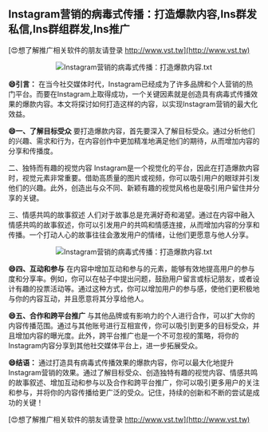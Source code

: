 ## **Instagram营销的病毒式传播：打造爆款内容,Ins群发私信,Ins群组群发,Ins推广**

[😍想了解推广相关软件的朋友请登录 http://www.vst.tw](http://www.vst.tw)

 <center><img src="https://vst.tw/MP4/tuiguang/png/6.png" alt="Instagram营销的病毒式传播：打造爆款内容.txt"></center>

**😄引言：**
在当今社交媒体时代，Instagram已经成为了许多品牌和个人营销的热门平台。而要在Instagram上取得成功，一个关键因素就是创造具有病毒式传播效果的爆款内容。本文将探讨如何打造这样的内容，以实现Instagram营销的最大化效益。

**😄一、了解目标受众**
要打造爆款内容，首先要深入了解目标受众。通过分析他们的兴趣、需求和行为，在内容创作中更加精准地满足他们的期待，从而增加内容的分享和传播度。

二、独特而有趣的视觉内容
Instagram是一个视觉化的平台，因此在打造爆款内容时，视觉元素非常重要。借助高质量的图片或视频，你可以吸引用户的眼球并引发他们的兴趣。此外，创造出与众不同、新颖有趣的视觉风格也是吸引用户留住并分享的关键。

三、情感共鸣的故事叙述
人们对于故事总是充满好奇和渴望。通过在内容中融入情感共鸣的故事叙述，你可以引发用户的共鸣和情感连接，从而增加内容的分享和传播。一个打动人心的故事往往会激发用户的情绪，让他们更愿意与他人分享。

 <center><img src="https://vst.tw/MP4/tuiguang/png/5.png" alt="Instagram营销的病毒式传播：打造爆款内容.txt"></center>

**😄四、互动和参与**
在内容中增加互动和参与的元素，能够有效地提高用户的参与度和分享率。例如，你可以在帖子中提出问题，鼓励用户留言或标记朋友，或者设计有趣的投票活动等。通过这种方式，你可以增加用户的参与感，使他们更积极地与你的内容互动，并且愿意将其分享给他人。

**😄五、合作和跨平台推广**
与其他品牌或有影响力的个人进行合作，可以扩大你的内容传播范围。通过与其他账号进行互相宣传，你可以吸引到更多的目标受众，并且增加内容的曝光度。此外，跨平台推广也是一个不可忽视的策略，将你的Instagram内容分享到其他社交媒体平台上，进一步拓展受众。

**😄结语：**
通过打造具有病毒式传播效果的爆款内容，你可以最大化地提升Instagram营销的效果。通过了解目标受众、创造独特有趣的视觉内容、情感共鸣的故事叙述、增加互动和参与以及合作和跨平台推广，你可以吸引更多用户的关注和参与，并将你的内容传播给更广泛的受众。记住，持续的创新和不断的尝试是成功的关键！

[😍想了解推广相关软件的朋友请登录 http://www.vst.tw](http://www.vst.tw)



